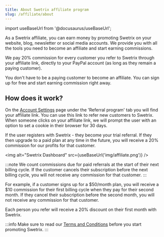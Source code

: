 ```yaml
---
title: About Swetrix affiliate program
slug: /affiliate/about
---
```


import useBaseUrl from '@docusaurus/useBaseUrl';

As a Swetrix affiliate, you can earn money by promoting Swetrix on your website, blog, newsletter or social media accounts. We provide you with all the tools you need to become an affiliate and start earning commissions.

We pay 20% commission for every customer you refer to Swetrix through your affiliate link, directly to your PayPal account (as long as they remain a paying customer).

You don't have to be a paying customer to become an affiliate. You can sign up for free and start earning commission right away.

## How does it work?

On the [Account Settings](https://swetrix.com/user-settings) page under the 'Referral program' tab you will find your affiliate link. You can use this link to refer new customers to Swetrix. When someone clicks on your affiliate link, we will prompt the user with an option to set a cookie in their browser for 30 days.

If the user registers with Swetrix - they become your trial referral. If they then upgrade to a paid plan at any time in the future, you will receive a 20% commission for our profits for that customer.

<img alt="Swetrix Dashboard" src={useBaseUrl('img/affiliate.png')} />

:::note
We count commissions due for paid referrals at the start of their next billing cycle. If the customer cancels their subscription before the next billing cycle, you will not receive any commission for that customer.
:::

For example, if a customer signs up for a $50/month plan, you will receive a $10 commission for their first billing cycle when they pay for their second month. If they cancel their subscription before the second month, you will not receive any commission for that customer.

Each person you refer will receive a 20% discount on their first month with Swetrix.

:::info
Make sure to read our [Terms and Conditions](/affiliate/terms) before you start promoting Swetrix.
:::
